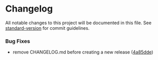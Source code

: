 # Changelog

All notable changes to this project will be documented in this file. See [standard-version](https://github.com/conventional-changelog/standard-version) for commit guidelines.



### Bug Fixes

* remove CHANGELOG.md before creating a new release ([4a85dde](https://github.com/andrewmolyuk/eslint-plugin-vue-modular/commit/4a85dde05c7ec63fe694f2db6f5217cdafdb605f))

